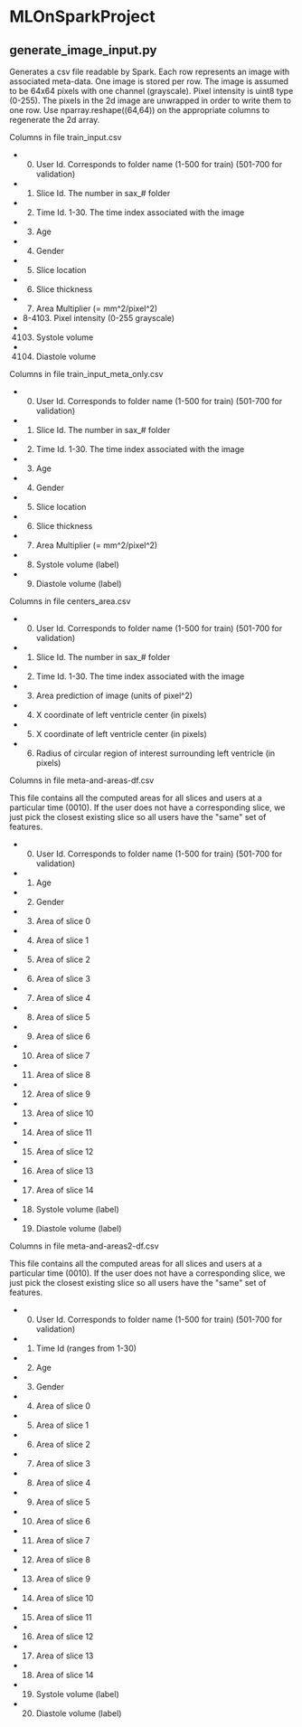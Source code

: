 # MLOnSparkProject

## generate_image_input.py

Generates a csv file readable by Spark. Each row represents an image with associated meta-data. 
One image is stored per row. The image is assumed to be 64x64 pixels with one channel (grayscale). Pixel intensity is uint8 type (0-255). The pixels in the 2d image are unwrapped in order to write them to one row. Use nparray.reshape((64,64)) on the appropriate columns to regenerate the 2d array.

Columns in file train_input.csv

* 0. User Id. Corresponds to folder name (1-500 for train) (501-700 for validation)
* 1. Slice Id. The number in sax_# folder
* 2. Time Id. 1-30. The time index associated with the image
* 3. Age
* 4. Gender
* 5. Slice location
* 6. Slice thickness
* 7. Area Multiplier (= mm^2/pixel^2)
* 8-4103. Pixel intensity (0-255 grayscale) 
* 4103. Systole volume
* 4104. Diastole volume

Columns in file train_input_meta_only.csv

* 0. User Id. Corresponds to folder name (1-500 for train) (501-700 for validation)
* 1. Slice Id. The number in sax_# folder
* 2. Time Id. 1-30. The time index associated with the image
* 3. Age
* 4. Gender
* 5. Slice location
* 6. Slice thickness
* 7. Area Multiplier (= mm^2/pixel^2)
* 8. Systole volume (label)
* 9. Diastole volume (label)

Columns in file centers_area.csv

* 0. User Id. Corresponds to folder name (1-500 for train) (501-700 for validation)
* 1. Slice Id. The number in sax_# folder
* 2. Time Id. 1-30. The time index associated with the image
* 3. Area prediction of image (units of pixel^2)
* 4. X coordinate of left ventricle center (in pixels)
* 5. X coordinate of left ventricle center (in pixels)
* 6. Radius of circular region of interest surrounding left ventricle (in pixels)

Columns in file meta-and-areas-df.csv

This file contains all the computed areas for all slices and users at a particular time (0010).
If the user does not have a corresponding slice, we just pick the closest existing slice so all users have the "same" set of features.

* 0. User Id. Corresponds to folder name (1-500 for train) (501-700 for validation)
* 1. Age
* 2. Gender
* 3. Area of slice 0
* 4. Area of slice 1
* 5. Area of slice 2
* 6. Area of slice 3
* 7. Area of slice 4
* 8. Area of slice 5
* 9. Area of slice 6
* 10. Area of slice 7
* 11. Area of slice 8
* 12. Area of slice 9
* 13. Area of slice 10
* 14. Area of slice 11
* 15. Area of slice 12
* 16. Area of slice 13
* 17. Area of slice 14
* 18. Systole volume (label)
* 19. Diastole volume (label)

Columns in file meta-and-areas2-df.csv

This file contains all the computed areas for all slices and users at a particular time (0010).
If the user does not have a corresponding slice, we just pick the closest existing slice so all users have the "same" set of features.

* 0. User Id. Corresponds to folder name (1-500 for train) (501-700 for validation)
* 1. Time Id (ranges from 1-30)
* 2. Age
* 3. Gender
* 4. Area of slice 0
* 5. Area of slice 1
* 6. Area of slice 2
* 7. Area of slice 3
* 8. Area of slice 4
* 9. Area of slice 5
* 10. Area of slice 6
* 11. Area of slice 7
* 12. Area of slice 8
* 13. Area of slice 9
* 14. Area of slice 10
* 15. Area of slice 11
* 16. Area of slice 12
* 17. Area of slice 13
* 18. Area of slice 14
* 19. Systole volume (label)
* 20. Diastole volume (label)
